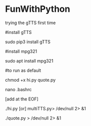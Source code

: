 # FunWithPython
trying the gTTS first time

#install gTTS

sudo pip3 install gTTS

#install mpg321

sudo apt install mpg321

#to run as default

chmod +x hi.py quote.py

nano .bashrc

[add at the EOF]

./hi.py [or] multiTTS.py> /dev/null 2> &1

./quote.py > /dev/null 2> &1
